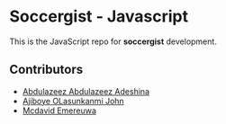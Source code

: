 # Soccergist - Javascript
This is the JavaScript repo for **soccergist** development. 



## Contributors


* [Abdulazeez Abdulazeez Adeshina](https://twitter.com/kvng_zeez)
* [Ajiboye OLasunkanmi John](https://github.com/OlaJohn-Ajiboye)
* [Mcdavid Emereuwa](https://github.com/Mcdavid95)












